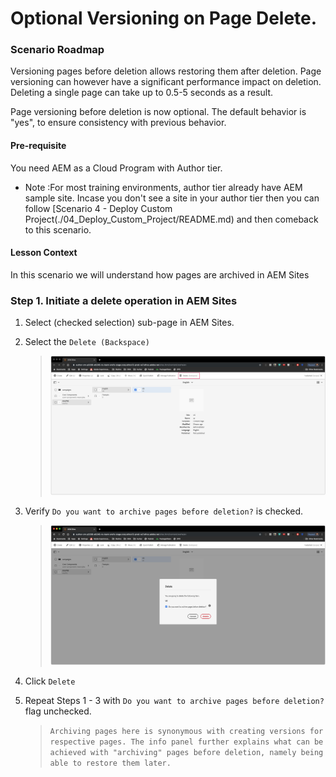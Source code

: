 
# Optional Versioning on Page Delete.

### Scenario Roadmap

Versioning pages before deletion allows restoring them after deletion. Page versioning can however have a significant performance impact on deletion. Deleting a single page can take up to 0.5-5 seconds as a result.

Page versioning before deletion is now optional. The default behavior is "yes", to ensure consistency with previous behavior.


#### Pre-requisite
You need AEM as a Cloud Program with Author tier. 

* Note :For most training environments, author tier already have AEM sample site. Incase you don't see a site in your author tier then you can follow [Scenario 4 - Deploy Custom Project(./04_Deploy_Custom_Project/README.md) and then comeback to this scenario.


#### Lesson Context

In this scenario we will understand how pages are archived in AEM Sites 

### Step 1. Initiate a delete operation in AEM Sites

1. Select (checked selection) sub-page in AEM Sites.

2. Select the ` Delete (Backspace) `

    > ![1.png](./images/1.png)

3. Verify ` Do you want to archive pages before deletion? ` is checked.

    > ![2.png](./images/2.png)

4. Click ` Delete `
5. Repeat Steps 1 - 3 with ` Do you want to archive pages before deletion? ` flag unchecked.

    > ` Archiving pages here is synonymous with creating versions for respective pages. The info panel further explains what can be achieved with "archiving" pages before deletion, namely being able to restore them later.  `



